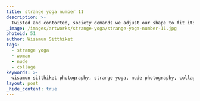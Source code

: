 ```yaml
---
title: strange yoga number 11
description: >-
  Twisted and contorted, society demands we adjust our shape to fit its image. This is the Strange Yoga collection by Wisamun Sitthiket.
_image: /images/artworks/strange-yoga/strange-yoga-number-11.jpg
photoid: 51
author: Wisamun Sitthiket
tags:
  - strange yoga
  - woman
  - nude
  - collage
keywords: >-
  wisamun sitthiket photography, strange yoga, nude photography, collage, woman
layout: post
_hide_content: true
---
```

